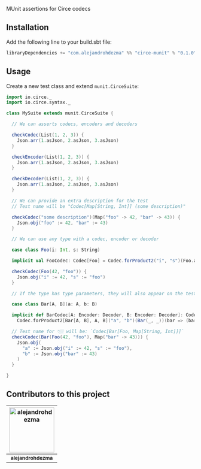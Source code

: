 MUnit assertions for Circe codecs

## Installation

Add the following line to your build.sbt file:

```sbt
libraryDependencies += "com.alejandrohdezma" %% "circe-munit" % "0.1.0" % Test
```

## Usage

Create a new test class and extend `munit.CirceSuite`:

```scala
import io.circe._
import io.circe.syntax._

class MySuite extends munit.CirceSuite {

  // We can asserts codecs, encoders and decoders

  checkCodec(List(1, 2, 3)) {
    Json.arr(1.asJson, 2.asJson, 3.asJson)
  }

  checkEncoder(List(1, 2, 3)) {
    Json.arr(1.asJson, 2.asJson, 3.asJson)
  }

  checkDecoder(List(1, 2, 3)) {
    Json.arr(1.asJson, 2.asJson, 3.asJson)
  }

  // We can provide an extra description for the test
  // Test name will be "Codec[Map[String, Int]] (some description)"

  checkCodec("some description")(Map("foo" -> 42, "bar" -> 43)) {
    Json.obj("foo" := 42, "bar" := 43)
  }

  // We can use any type with a codec, encoder or decoder

  case class Foo(i: Int, s: String)

  implicit val FooCodec: Codec[Foo] = Codec.forProduct2("i", "s")(Foo.apply)(foo => (foo.i, foo.s))

  checkCodec(Foo(42, "foo")) {
    Json.obj("i" := 42, "s" := "foo")
  }

  // If the type has type parameters, they will also appear on the test name

  case class Bar[A, B](a: A, b: B)

  implicit def BarCodec[A: Encoder: Decoder, B: Encoder: Decoder]: Codec[Bar[A, B]] =
    Codec.forProduct2[Bar[A, B], A, B]("a", "b")(Bar(_, _))(bar => (bar.a, bar.b))

  // Test name for 👇🏼 will be: `Codec[Bar[Foo, Map[String, Int]]]`
  checkCodec(Bar(Foo(42, "foo"), Map("bar" -> 43))) {
    Json.obj(
      "a" := Json.obj("i" := 42, "s" := "foo"),
      "b" := Json.obj("bar" := 43)
    )
  }

}
```

## Contributors to this project 

| <a href="https://github.com/alejandrohdezma"><img alt="alejandrohdezma" src="https://avatars.githubusercontent.com/u/9027541?v=4&s=120" width="120px" /></a> |
| :--: |
| <a href="https://github.com/alejandrohdezma"><sub><b>alejandrohdezma</b></sub></a> |
